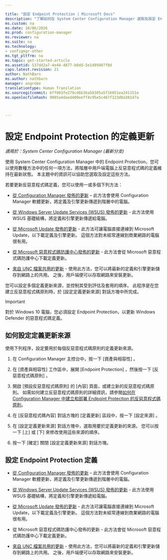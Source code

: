 ```yaml
---

title: "設定 Endpoint Protection | Microsoft Docs"
description: "了解如何在 System Center Configuration Manager 選取及設定 Endpoint Protection 方法，讓用戶端電腦上的反惡意程式碼定義保持最新狀態。"
ms.custom: na
ms.date: 10/06/2016
ms.prod: configuration-manager
ms.reviewer: na
ms.suite: na
ms.technology:
- configmgr-other
ms.tgt_pltfrm: na
ms.topic: get-started-article
ms.assetid: 537dd2a7-4e44-4877-b8dd-5e1499407f8d
caps.latest.revision: 21
author: NathBarn
ms.author: nathbarn
manager: angrobe
translationtype: Human Translation
ms.sourcegitcommit: bff083fe279cd6b36a58305a5f16051ea241151e
ms.openlocfilehash: 9085a4daed409eeff4c95e5c467f123d0a38147a



---
```


#  <a name="configure-definition-updates-for-endpoint-protection"></a>設定 Endpoint Protection 的定義更新  

*適用於：System Center Configuration Manager (最新分支)*

 使用 System Center Configuration Manager 中的 Endpoint Protection，您可以使用數種方法中的任何一項方法，將階層中用戶端電腦上反惡意程式碼的定義維持在最新狀態。 本主題中的資訊可以協助您選取及設定這些方法。

 若要更新反惡意程式碼定義，您可以使用一或多個下列方法：

-   [從 Configuration Manager 發佈的更新](endpoint-definitions-configmgr.md) – 此方法會使用 Configuration Manager 軟體更新，將定義及引擎更新傳遞到階層中的電腦。

-   [從 Windows Server Update Services (WSUS) 發佈的更新](endpoint-definitions-wsus.md) - 此方法使用 WSUS 基礎結構，將定義和引擎更新傳遞給電腦。

-   [從 Microsoft Update 發佈的更新](endpoint-definitions-microsoft-updates.md) - 此方法可讓電腦直接連線到 Microsoft Update，以下載定義及引擎更新。 這個方法對未經常連線到商業網路的電腦很有用。

-   [從 Microsoft 惡意程式碼防護中心發佈的更新](endpoint-definitions-protection-center.md) - 此方法會從 Microsoft 惡意程式碼防護中心下載定義更新。

-   [來自 UNC 檔案共用的更新](endpoint-definitions-network.md) - 使用此方法，您可以將最新的定義和引擎更新儲存到網路上的共用。 之後，用戶端便可以存取網路來安裝更新。

 您可以設定多個定義更新來源，並控制其受到評估及套用的順序。 此程序是在您建立反惡意程式碼原則時，於 [設定定義更新來源]  對話方塊中所完成。

> [!IMPORTANT]
>  對於 Windows 10 電腦，您必須設定 Endpoint Protection，以更新 Windows Defender 的惡意程式碼定義。

## <a name="how-to-configure-definition-update-sources"></a>如何設定定義更新來源
 使用下列程序，設定要用於每個反惡意程式碼原則的定義更新來源。

1.  在 Configuration Manager 主控台中，按一下 [資產與相容性] 。

2.  在 [資產與相容性]  工作區中，展開 [Endpoint Protection] ，然後按一下 [反惡意程式碼原則] 。

3.  開啟 [預設反惡意程式碼原則]  的 [內容] 頁面，或建立新的反惡意程式碼原則。 如需如何建立反惡意程式碼原則的詳細資訊，請參閱[如何在 Configuration Manager 中建立和部署 Endpoint Protection 的反惡意程式碼原則](endpoint-antimalware-policies.md)。

4.  在 [反惡意程式碼內容] 對話方塊的 [定義更新]  區段中，按一下 [設定來源] 。

5.  在 [設定定義更新來源]  對話方塊中，選取用要於定義更新的來源。 您可以按一下 [上]  或 [下]  來修改使用這些來源的順序。

6.  按一下 [確定]  關閉 [設定定義更新來源]  對話方塊。

## <a name="configure-endpoint-protection-definitions"></a>設定 Endpoint Protection 定義

-   [從 Configuration Manager 發佈的更新](endpoint-definitions-configmgr.md) – 此方法會使用 Configuration Manager 軟體更新，將定義及引擎更新傳遞到階層中的電腦。

-   [從 Windows Server Update Services (WSUS) 發佈的更新](endpoint-definitions-wsus.md) - 此方法使用 WSUS 基礎結構，將定義和引擎更新傳遞給電腦。

-   [從 Microsoft Update 發佈的更新](endpoint-definitions-microsoft-updates.md) - 此方法可讓電腦直接連線到 Microsoft Update，以下載定義及引擎更新。 這個方法對未經常連線到商業網路的電腦很有用。

-   從 Microsoft 惡意程式碼防護中心發佈的更新 - 此方法會從 Microsoft 惡意程式碼防護中心下載定義更新。

-   [來自 UNC 檔案共用的更新](endpoint-definitions-network.md) - 使用此方法，您可以將最新的定義和引擎更新儲存到網路上的共用。 之後，用戶端便可以存取網路來安裝更新。



<!--HONumber=Dec16_HO3-->



